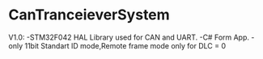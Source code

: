 # CanTranceieverSystem
V1.0:
-STM32F042 HAL Library used for CAN and UART.
-C# Form App.
-only 11bit Standart ID mode,Remote frame mode only for DLC = 0
